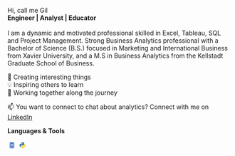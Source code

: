 Hi, call me Gil
<br>
 <strong> Engineer |  Analyst | Educator </strong>
<br>
<br>
I am a dynamic and motivated professional skilled in Excel, Tableau, SQL and Project Management. Strong Business Analytics professional with a Bachelor of Science (B.S.) focused in Marketing and International Business from Xavier University, and a M.S in Business Analytics from the Kellstadt Graduate School of Business.



🎨 Creating interesting things <br>
💡 Inspiring others to learn <br>
🤝 Working together along the journey

📫 You want to connect to chat about analytics? Connect with me on <a href="https://www.linkedin.com/in/gilbertking/">LinkedIn</a>

<strong>Languages & Tools</strong> <br>

<img height="20" src="https://raw.githubusercontent.com/github/explore/80688e429a7d4ef2fca1e82350fe8e3517d3494d/topics/sql/sql.png" style="max-width: 100%;"></a> <img height="20" src="https://raw.githubusercontent.com/github/explore/80688e429a7d4ef2fca1e82350fe8e3517d3494d/topics/python/python.png" style="max-width: 100%;"></a>
